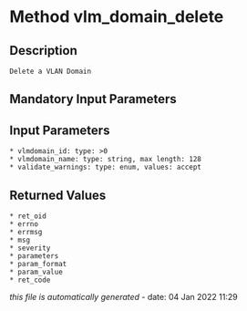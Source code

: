 # Method vlm_domain_delete

## Description
	Delete a VLAN Domain

## Mandatory Input Parameters

## Input Parameters
	* vlmdomain_id: type: >0
	* vlmdomain_name: type: string, max length: 128
	* validate_warnings: type: enum, values: accept

## Returned Values
	* ret_oid
	* errno
	* errmsg
	* msg
	* severity
	* parameters
	* param_format
	* param_value
	* ret_code


*this file is automatically generated* - date: 04 Jan 2022 11:29